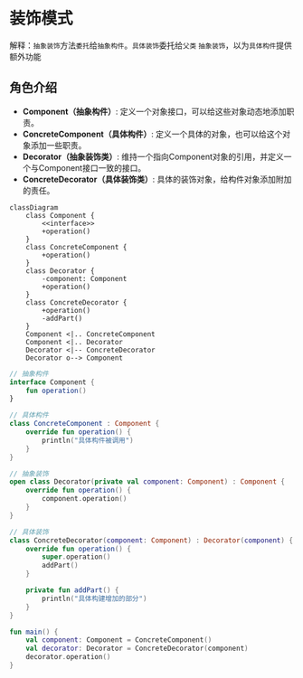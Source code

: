 # 装饰模式

解释：`抽象装饰`方法`委托`给`抽象构件`。`具体装饰`委托给`父类` `抽象装饰`，以为`具体构件`提供额外功能

## 角色介绍
- **Component（抽象构件）**: 定义一个对象接口，可以给这些对象动态地添加职责。
- **ConcreteComponent（具体构件）**: 定义一个具体的对象，也可以给这个对象添加一些职责。
- **Decorator（抽象装饰类）**: 维持一个指向Component对象的引用，并定义一个与Component接口一致的接口。
- **ConcreteDecorator（具体装饰类）**: 具体的装饰对象，给构件对象添加附加的责任。

```mermaid
classDiagram
    class Component {
        <<interface>>
        +operation()
    }
    class ConcreteComponent {
        +operation()
    }
    class Decorator {
        -component: Component
        +operation()
    }
    class ConcreteDecorator {
        +operation()
        -addPart()
    }
    Component <|.. ConcreteComponent
    Component <|.. Decorator
    Decorator <|-- ConcreteDecorator
    Decorator o--> Component
```

```kotlin
// 抽象构件
interface Component {
    fun operation()
}

// 具体构件
class ConcreteComponent : Component {
    override fun operation() {
        println("具体构件被调用")
    }
}

// 抽象装饰
open class Decorator(private val component: Component) : Component {
    override fun operation() {
        component.operation()
    }
}

// 具体装饰
class ConcreteDecorator(component: Component) : Decorator(component) {
    override fun operation() {
        super.operation()
        addPart()
    }

    private fun addPart() {
        println("具体构建增加的部分")
    }
}

fun main() {
    val component: Component = ConcreteComponent()
    val decorator: Decorator = ConcreteDecorator(component)
    decorator.operation()
}

```

